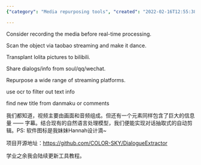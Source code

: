 ```yaml
---
{"category": "Media repurposing tools", "created": "2022-02-16T12:55:38.000Z", "date": "2022-02-16 12:55:38", "description": "This article discusses a media repurpose tool that can record, scan objects, and transplant pictures from various platforms. It is capable of sharing dialogs and information across different platforms and streaming services. Using OCR technology to filter out textual information, the tool also finds new titles from danmaku or comments. The project is open-source and will receive regular tutorial updates.", "modified": "2022-08-18T15:24:07.549Z", "tags": ["dialog extractor", "ideas", "speech recognization", "video editor", "video extractor"], "title": "Media repurpose tool"}

---
```


Consider recording the media before real-time processing.

Scan the object via taobao streaming and make it dance.

Transplant lolita pictures to bilibili.

Share dialogs/info from soul/qq/wechat.

Repurpose a wide range of streaming platforms.

use ocr to filter out text info

find new title from danmaku or comments

我们都知道，视频主要由画面和音频组成。但还有一个元素同样包含了巨大的信息量 —— 字幕。结合现有的自然语言处理模型，我们便能实现对话抽取式的自动剪辑。PS: 软件图标是我妹妹Hannah设计滴~

项目开源地址：https://github.com/COLOR-SKY/DialogueExtractor

学业之余我会陆续更新工具教程。
